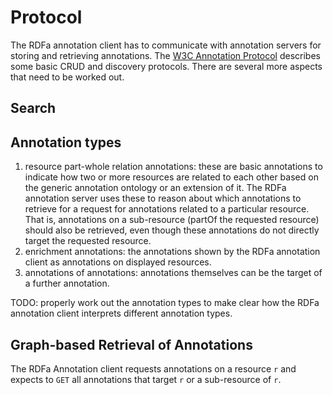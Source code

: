 # Protocol

The RDFa annotation client has to communicate with annotation servers for storing and retrieving annotations. The [W3C Annotation Protocol](https://www.w3.org/TR/annotation-protocol/) describes some basic CRUD and discovery protocols. There are several more aspects that need to be worked out.

## Search

## Annotation types

1. resource part-whole relation annotations: these are basic annotations to indicate how two or more resources are related to each other based on the generic annotation ontology or an extension of it. The RDFa annotation server uses these to reason about which annotations to retrieve for a request for annotations related to a particular resource. That is, annotations on a sub-resource (partOf the requested resource) should also be retrieved, even though these annotations do not directly target the requested resource.
2. enrichment annotations: the annotations shown by the RDFa annotation client as annotations on displayed resources.
3. annotations of annotations: annotations themselves can be the target of a further annotation. 

TODO: properly work out the annotation types to make clear how the RDFa annotation client interprets different annotation types.

## Graph-based Retrieval of Annotations

The RDFa Annotation client requests annotations on a resource `r` and expects to `GET` all annotations that target `r` or a sub-resource of `r`.